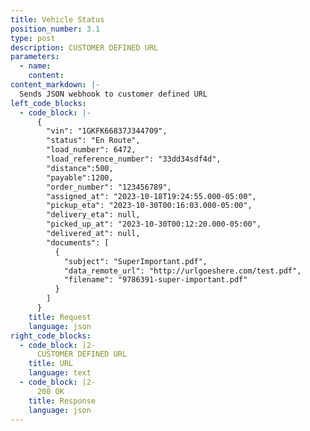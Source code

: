 ```yaml
---
title: Vehicle Status
position_number: 3.1
type: post
description: CUSTOMER DEFINED URL
parameters:
  - name:
    content:
content_markdown: |-
  Sends JSON webhook to customer defined URL
left_code_blocks:
  - code_block: |-
      {
        "vin": "1GKFK66837J344709",
        "status": "En Route",
        "load_number": 6472,
        "load_reference_number": "33dd34sdf4d",
        "distance":500,
        "payable":1200,
        "order_number": "123456789",
        "assigned_at": "2023-10-18T19:24:55.000-05:00",
        "pickup_eta": "2023-10-30T00:16:03.000-05:00",
        "delivery_eta": null,
        "picked_up_at": "2023-10-30T00:12:20.000-05:00",
        "delivered_at": null,
        "documents": [
          {
            "subject": "SuperImportant.pdf",
            "data_remote_url": "http://urlgoeshere.com/test.pdf",
            "filename": "9786391-super-important.pdf"
          }
        ]
      }
    title: Request
    language: json
right_code_blocks:
  - code_block: |2-
      CUSTOMER DEFINED URL
    title: URL
    language: text
  - code_block: |2-
      200 OK
    title: Response
    language: json
---
```

